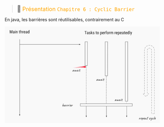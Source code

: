 > <span style="font-size: 1.5em">📖</span> <span style="color: orange; font-size: 1.3em;">Présentation `Chapitre 6 : Cyclic Barrier`</span>

En java, les barrières sont réutilisables, contrairement au C

![](Screen/2022-11-10-15-03-09.png)